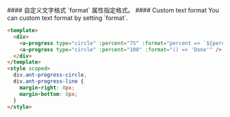 <cn>
#### 自定义文字格式
`format` 属性指定格式。
</cn>

<us>
#### Custom text format
You can custom text format by setting `format`.
</us>

```html
<template>
  <div>
    <a-progress type="circle" :percent="75" :format="percent => `${percent} Days`"/>
    <a-progress type="circle" :percent="100" :format="() => 'Done'" />
  </div>
</template>
<style scoped>
  div.ant-progress-circle,
  div.ant-progress-line {
    margin-right: 8px;
    margin-bottom: 8px;
  }
</style>
```

